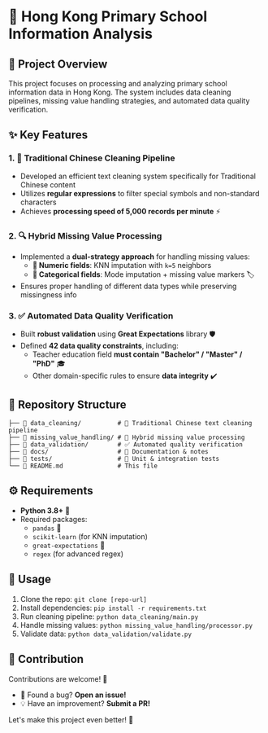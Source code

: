 # 🏫 Hong Kong Primary School Information Analysis 

## 📌 Project Overview  

This project focuses on processing and analyzing primary school information data in Hong Kong. The system includes data cleaning pipelines, missing value handling strategies, and automated data quality verification.  

## ✨ Key Features  

### 1. 🧹 Traditional Chinese Cleaning Pipeline  
- Developed an efficient text cleaning system specifically for Traditional Chinese content  
- Utilizes **regular expressions** to filter special symbols and non-standard characters  
- Achieves **processing speed of 5,000 records per minute** ⚡  

### 2. 🔍 Hybrid Missing Value Processing  
- Implemented a **dual-strategy approach** for handling missing values:  
  - **🔢 Numeric fields**: KNN imputation with `k=5` neighbors  
  - **📝 Categorical fields**: Mode imputation + missing value markers 🏷️  
- Ensures proper handling of different data types while preserving missingness info  

### 3. ✅ Automated Data Quality Verification  
- Built **robust validation** using **Great Expectations** library 🛡️  
- Defined **42 data quality constraints**, including:  
  - Teacher education field **must contain "Bachelor" / "Master" / "PhD"** 🎓  
  - Other domain-specific rules to ensure **data integrity** ✔️  

## 📂 Repository Structure  

```
├── 📁 data_cleaning/          # 🧼 Traditional Chinese text cleaning pipeline  
├── 📁 missing_value_handling/ # 🔄 Hybrid missing value processing  
├── 📁 data_validation/        # ✅ Automated quality verification  
├── 📁 docs/                   # 📝 Documentation & notes  
├── 📁 tests/                  # 🧪 Unit & integration tests  
└── 📄 README.md               # This file  
```  

## ⚙️ Requirements  

- **Python 3.8+** 🐍  
- Required packages:  
  - `pandas` 🐼  
  - `scikit-learn` (for KNN imputation)  
  - `great-expectations` 🎯  
  - `regex` (for advanced regex)  

## 🚀 Usage  

1. Clone the repo: `git clone [repo-url]`  
2. Install dependencies: `pip install -r requirements.txt`  
3. Run cleaning pipeline: `python data_cleaning/main.py`  
4. Handle missing values: `python missing_value_handling/processor.py`  
5. Validate data: `python data_validation/validate.py`  

## 🤝 Contribution  

Contributions are welcome! 🎉  
- 🐛 Found a bug? **Open an issue!**  
- 💡 Have an improvement? **Submit a PR!**  

Let's make this project even better! 🚀
